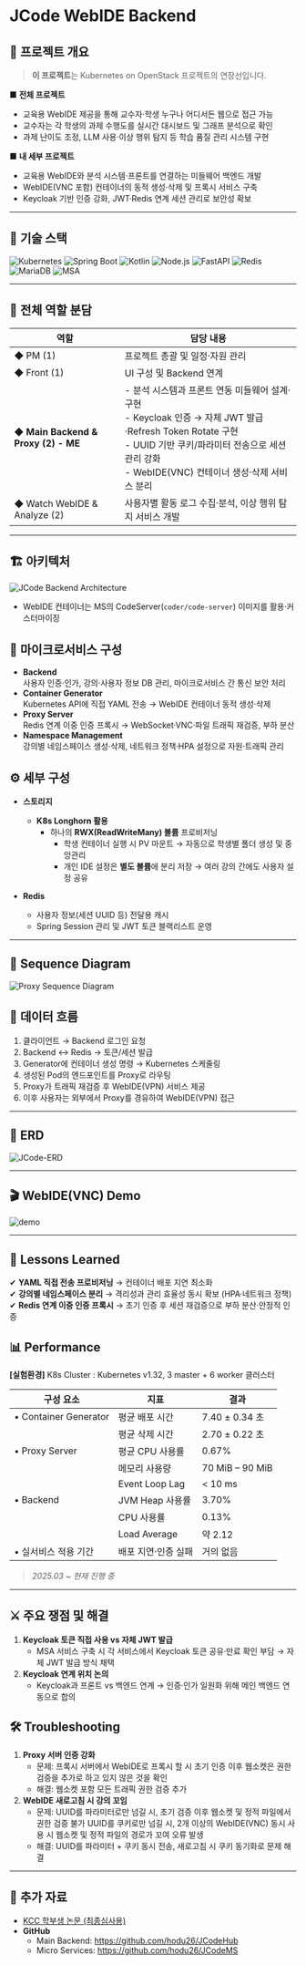 # JCode WebIDE Backend


## 📌 프로젝트 개요

> **이 프로젝트**는 Kubernetes on OpenStack 프로젝트의 연장선입니다.

■ **전체 프로젝트**  
- 교육용 WebIDE 제공을 통해 교수자·학생 누구나 어디서든 웹으로 접근 가능  
- 교수자는 각 학생의 과제 수행도를 실시간 대시보드 및 그래프 분석으로 확인  
- 과제 난이도 조정, LLM 사용·이상 행위 탐지 등 학습 품질 관리 시스템 구현  

■ **내 세부 프로젝트**  
- 교육용 WebIDE와 분석 시스템·프론트를 연결하는 미들웨어 백엔드 개발  
- WebIDE(VNC 포함) 컨테이너의 동적 생성·삭제 및 프록시 서비스 구축  
- Keycloak 기반 인증 강화, JWT·Redis 연계 세션 관리로 보안성 확보  


---

## 🔧 기술 스택
![Kubernetes](https://img.shields.io/badge/Kubernetes-326CE5?style=flat-square&logo=kubernetes&logoColor=white)
![Spring Boot](https://img.shields.io/badge/SpringBoot-6DB33F?style=flat-square&logo=springboot&logoColor=white)
![Kotlin](https://img.shields.io/badge/Kotlin-0095D5?style=flat-square&logo=kotlin&logoColor=white)
![Node.js](https://img.shields.io/badge/Node.js-43853D?style=flat-square&logo=node.js&logoColor=white)
![FastAPI](https://img.shields.io/badge/FastAPI-009688?style=flat-square&logo=fastapi&logoColor=white)
![Redis](https://img.shields.io/badge/Redis-DC382D?style=flat-square&logo=redis&logoColor=white)
![MariaDB](https://img.shields.io/badge/MariaDB-003545?style=flat-square&logo=mariadb&logoColor=white)
![MSA](https://img.shields.io/badge/MSA-Microservices-7D7D7D?style=flat-square)

---


## 🎯 전체 역할 분담

| 역할                              | 담당 내용                                                                                                                                                                |
|-----------------------------------|--------------------------------------------------------------------------------------------------------------------------------------------------------------------------|
| ◆ PM (1)                          | 프로젝트 총괄 및 일정·자원 관리                                                                                                                                           |
| ◆ Front (1)                       | UI 구성 및 Backend 연계                                                                                                                                                  |
| ◆ **Main Backend & Proxy (2) - ME**   | - 분석 시스템과 프론트 연동 미들웨어 설계·구현<br>- Keycloak 인증 → 자체 JWT 발급·Refresh Token Rotate 구현<br>- UUID 기반 쿠키/파라미터 전송으로 세션 관리 강화<br>- WebIDE(VNC) 컨테이너 생성·삭제 서비스 분리 |
| ◆ Watch WebIDE & Analyze (2)      | 사용자별 활동 로그 수집·분석, 이상 행위 탐지 서비스 개발                                                                                                                   |


---


## 🏗 아키텍처
![JCode Backend Architecture](https://github.com/user-attachments/assets/e605df24-a650-42f5-bc83-2ba28280aadc)

- WebIDE 컨테이너는 MS의 CodeServer(`coder/code-server`) 이미지를 활용·커스터마이징





## 🚀 마이크로서비스 구성

- **Backend**  
  사용자 인증·인가, 강의·사용자 정보 DB 관리, 마이크로서비스 간 통신 보안 처리  
- **Container Generator**  
  Kubernetes API에 직접 YAML 전송 → WebIDE 컨테이너 동적 생성·삭제  
- **Proxy Server**  
  Redis 연계 이중 인증 프록시 → WebSocket·VNC·파일 트래픽 재검증, 부하 분산  
- **Namespace Management**  
  강의별 네임스페이스 생성·삭제, 네트워크 정책·HPA 설정으로 자원·트래픽 관리

## ⚙️ 세부 구성

- **스토리지**  
  - **K8s Longhorn 활용**  
    - 하나의 **RWX(ReadWriteMany) 볼륨** 프로비저닝  
      - 학생 컨테이너 실행 시 PV 마운트 → 자동으로 학생별 폴더 생성 및 중앙관리  
      - 개인 IDE 설정은 **별도 볼륨**에 분리 저장 → 여러 강의 간에도 사용자 설정 공유  

- **Redis**  
  - 사용자 정보(세션 UUID 등) 전달용 캐시  
  - Spring Session 관리 및 JWT 토큰 블랙리스트 운영  


---


## 🔄 Sequence Diagram

![Proxy Sequence Diagram](https://github.com/user-attachments/assets/615a57c6-6064-4db6-ab1c-09380b57c3ec)


## 🔀 데이터 흐름
1. 클라이언트 → Backend 로그인 요청
2. Backend ↔ Redis → 토큰/세션 발급
3. Generator에 컨테이너 생성 명령 → Kubernetes 스케줄링
4. 생성된 Pod의 엔드포인트를 Proxy로 라우팅
5. Proxy가 트래픽 재검증 후 WebIDE(VPN) 서비스 제공
6. 이후 사용자는 외부에서 Proxy를 경유하여 WebIDE(VPN) 접근


---

## 💠 ERD
![JCode-ERD](https://github.com/user-attachments/assets/6e276079-cb31-4a37-9225-84329cd693d9)


---


## 🎬 WebIDE(VNC) Demo

![demo](https://github.com/user-attachments/assets/a200b3c8-9cb2-47ff-a1c3-d567eb49120a)


---


## 📝 Lessons Learned

✔ **YAML 직접 전송 프로비저닝** → 컨테이너 배포 지연 최소화  
✔ **강의별 네임스페이스 분리** → 격리성과 관리 효율성 동시 확보 (HPA·네트워크 정책)  
✔ **Redis 연계 이중 인증 프록시** → 초기 인증 후 세션 재검증으로 부하 분산·안정적 인증  





## 📊 Performance

**[실험환경]** K8s Cluster : Kubernetes v1.32, 3 master + 6 worker 클러스터


| 구성 요소           | 지표                  | 결과             |
|---------------------|-----------------------|------------------|
| • Container Generator | 평균 배포 시간        | 7.40 ± 0.34 초  |
|                     | 평균 삭제 시간        | 2.70 ± 0.22 초  |
| • Proxy Server        | 평균 CPU 사용률       | 0.67%           |
|                     | 메모리 사용량         | 70 MiB – 90 MiB |
|                     | Event Loop Lag        | < 10 ms         |
| • Backend             | JVM Heap 사용률      | 3.70%           |
|                     | CPU 사용률           | 0.13%           |
|                     | Load Average          | 약 2.12         |
| • 실서비스 적용 기간  | 배포 지연·인증 실패  | 거의 없음       |

> _2025.03 ~ 현재 진행 중_


---


## ⚔ 주요 쟁점 및 해결

1. **Keycloak 토큰 직접 사용 vs 자체 JWT 발급**  
   - MSA 서비스 구축 시 각 서비스에서 Keycloak 토큰 공유·만료 확인 부담 → 자체 JWT 발급 방식 채택  
2. **Keycloak 연계 위치 논의**  
   - Keycloak과 프론트 vs 백엔드 연계 → 인증·인가 일원화 위해 메인 백엔드 연동으로 합의  





## 🛠 Troubleshooting

1. **Proxy 서버 인증 강화**
   - 문제: 프록시 서버에서 WebIDE로 프록시 할 시 초기 인증 이후 웹소켓은 권한검증을 추가로 하고 있지 않은 것을 확인
   - 해결: 웹소켓 포함 모든 트래픽 권한 검증 추가 
2. **WebIDE 새로고침 시 강의 꼬임**
   - 문제: UUID를 파라미터로만 넘길 시, 초기 검증 이후 웹소켓 및 정적 파일에서 권한 검증 불가
           UUID를 쿠키로만 넘길 시, 2개 이상의 WebIDE(VNC) 동시 사용 시 웹소켓 및 정적 파일의 경로가 꼬여 오류 발생
   - 해결: UUID를 파라미터 + 쿠키 동시 전송, 새로고침 시 쿠키 동기화로 문제 해결  


---

## 📎 추가 자료

- [KCC 학부생 논문 (최종심사용)](KCC_최종심사용논문-1.pdf)  
- **GitHub**  
  - Main Backend: https://github.com/hodu26/JCodeHub  
  - Micro Services: https://github.com/hodu26/JCodeMS  
